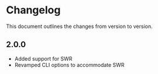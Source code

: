 # Changelog

This document outlines the changes from version to version.

## 2.0.0

- Added support for SWR
- Revamped CLI options to accommodate SWR
